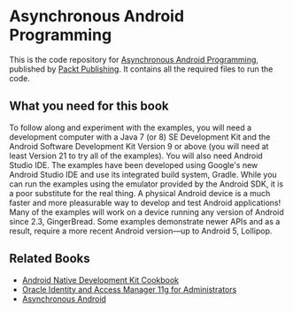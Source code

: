# Asynchronous Android Programming

This is the code repository for [Asynchronous Android Programming](https://www.packtpub.com/application-development/asynchronous-android-programming?utm_source=Github&utm_medium=repository&utm_campaign=9781785883248), published by [Packt Publishing](https://www.packtpub.com/). It contains all the required files to run the code.

## What you need for this book

To follow along and experiment with the examples, you will need a development 
computer with a Java 7 (or 8) SE Development Kit and the Android Software 
Development Kit Version 9 or above (you will need at least Version 21 to try all of 
the examples).
You will also need Android Studio IDE. The examples have been developed using 
Google's new Android Studio IDE and use its integrated build system, Gradle.
While you can run the examples using the emulator provided by the Android SDK, it 
is a poor substitute for the real thing. A physical Android device is a much faster and 
more pleasurable way to develop and test Android applications!
Many of the examples will work on a device running any version of Android since 
2.3, GingerBread. Some examples demonstrate newer APIs and as a result, require a 
more recent Android version—up to Android 5, Lollipop.

## Related Books

* [Android Native Development Kit Cookbook](https://www.packtpub.com/application-development/android-native-development-kit-cookbook?utm_source=Github&utm_medium=repository&utm_campaign=9781849691505)
* [Oracle Identity and Access Manager 11g for Administrators](https://www.packtpub.com/application-development/android-30-application-development-cookbook?utm_source=Github&utm_medium=repository&utm_campaign=9781849512947)
* [Asynchronous Android](https://www.packtpub.com/application-development/asynchronous-android?utm_source=Github&utm_medium=repository&utm_campaign=9781783286874)
